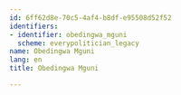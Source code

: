 ```yaml
---
id: 6ff62d8e-70c5-4af4-b8df-e95508d52f52
identifiers:
- identifier: obedingwa_mguni
  scheme: everypolitician_legacy
name: Obedingwa Mguni
lang: en
title: Obedingwa Mguni

---
```


